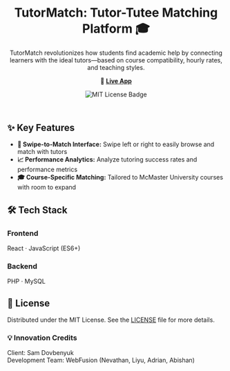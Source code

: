 <body>
  <header>
    <h1>TutorMatch: Tutor-Tutee Matching Platform 🎓</h1>
    <p>
      TutorMatch revolutionizes how students find academic help by connecting learners 
      with the ideal tutors—based on course compatibility, hourly rates, and teaching styles.
    </p>
    <p>
      🔗 <strong><a href="https://cs1xd3.cas.mcmaster.ca/~xiaol31/TutorMatch/" target="_blank" rel="noopener noreferrer">Live App</a></strong>
    </p>
    <img src="https://img.shields.io/badge/License-MIT-blue.svg" alt="MIT License Badge" />
  </header>

  <main>
    <section class="features">
      <h2>✨ Key Features</h2>
      <ul>
        <li><strong>🔄 Swipe-to-Match Interface:</strong> Swipe left or right to easily browse and match with tutors</li>
        <li><strong>📈 Performance Analytics:</strong> Analyze tutoring success rates and performance metrics</li>
        <li><strong>🎓 Course-Specific Matching:</strong> Tailored to McMaster University courses with room to expand</li>
      </ul>
    </section>

<section class="tech-stack">
      <h2>🛠️ Tech Stack</h2>
      <div class="stack-category">
        <h3>Frontend</h3>
        <p>React · JavaScript (ES6+)</p>
      </div>
      <div class="stack-category">
        <h3>Backend</h3>
        <p>PHP · MySQL</p>
      </div>
    </section>



  <footer>
    <section class="license">
      <h2>📄 License</h2>
      <p>
        Distributed under the MIT License. See the <a href="LICENSE" target="_blank">LICENSE</a> file for more details.
      </p>
    </section>

<section class="credits">
      <h3>💡 Innovation Credits</h3>
      <p>
        Client: Sam Dovbenyuk <br />
        Development Team: WebFusion (Nevathan, Liyu, Adrian, Abishan)
      </p>
    </section>
  </footer>
</body>
